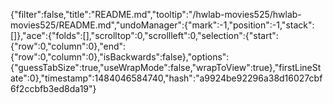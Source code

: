 {"filter":false,"title":"README.md","tooltip":"/hwlab-movies525/hwlab-movies525/README.md","undoManager":{"mark":-1,"position":-1,"stack":[]},"ace":{"folds":[],"scrolltop":0,"scrollleft":0,"selection":{"start":{"row":0,"column":0},"end":{"row":0,"column":0},"isBackwards":false},"options":{"guessTabSize":true,"useWrapMode":false,"wrapToView":true},"firstLineState":0},"timestamp":1484046584740,"hash":"a9924be92296a38d16027cbf6f2ccbfb3ed8da19"}